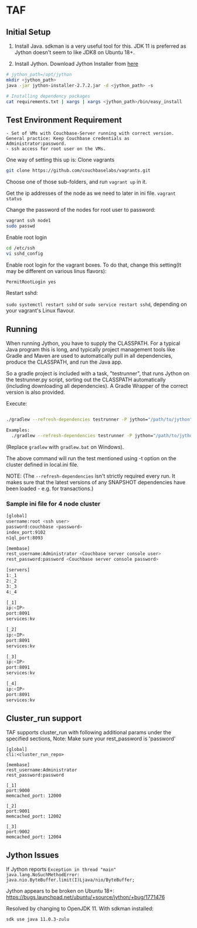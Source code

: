 # TAF

## Initial Setup

1. Install Java. sdkman is a very useful tool for this.  JDK 11 is preferred as Jython doesn't seem to like JDK8 on Ubuntu 18+.

2. Install Jython. Download Jython Installer from [here](https://repo1.maven.org/maven2/org/python/jython-installer/2.7.2/jython-installer-2.7.2.jar)

```bash
# jython_path=/opt/jython 
mkdir <jython_path>
java -jar jython-installer-2.7.2.jar -d <jython_path> -s

# Installing dependency packages
cat requirements.txt | xargs | xargs <jython_path>/bin/easy_install
```

## Test Environment Requirement

```
- Set of VMs with Couchbase-Server running with correct version. General practice: Keep Couchbase credentials as Administrator:password.
- ssh access for root user on the VMs.
```

One way of setting this up is:
Clone vagrants

```bash 
git clone https://github.com/couchbaselabs/vagrants.git
```

Choose one of those sub-folders, and run `vagrant up` in it.

Get the ip addresses of the node as we need to later in ini file.
	`vagrant status`

Change the password of the nodes for root user to password:

```bash
vagrant ssh node1
sudo passwd
```

Enable root login

```bash
cd /etc/ssh
vi sshd_config
```

Enable root login for the vagrant boxes. To do that, change this setting(It may be different on various linus flavors):

```bash
PermitRootLogin yes
```

Restart sshd:

`sudo systemctl restart sshd` or `sudo service restart sshd`, depending on your vagrant's Linux flavour.

## Running

When running Jython, you have to supply the CLASSPATH.  For a typical Java program this is long, and typically project management tools 
like Gradle and Maven are used to automatically pull in all dependencies, produce the CLASSPATH, and run the Java app.

So a gradle project is included with a task, "testrunner", that runs Jython on the testrunner.py script, sorting out the CLASSPATH
automatically (including downloading all dependencies). A Gradle Wrapper of the correct version is also provided.

Execute:

```bash

./gradlew --refresh-dependencies testrunner -P jython="/path/to/jython" -P args="-i <ini file path> -t <absolute path of test case>"```

Examples:
  ./gradlew --refresh-dependencies testrunner -P jython="/path/to/jython" -P args="-i tmp/local.ini -t rebalance_new.rebalance_in.RebalanceInTests.test_rebalance_in_with_ops,nodes_in=3,GROUP=IN;P0;default -m rest"
```

(Replace `gradlew` with `gradlew.bat` on Windows).

The above command will run the test mentioned using -t option on the cluster defined in local.ini file. 

NOTE: (The `--refresh-dependencies` isn't strictly required every run.  It makes sure that the latest versions of any SNAPSHOT dependencies
have been loaded - e.g. for transactions.)


### Sample ini file for 4 node cluster

```bash
[global]
username:root <ssh user>
password:couchbase <password>
index_port:9102
n1ql_port:8093

[membase]
rest_username:Administrator <Couchbase server console user>
rest_password:password <Couchbase server console password>

[servers]
1:_1
2:_2
3:_3
4:_4

[_1]
ip:<IP>
port:8091
services:kv

[_2]
ip:<IP>
port:8091
services:kv

[_3]
ip:<IP>
port:8091
services:kv

[_4]
ip:<IP>
port:8091
services:kv
```

## Cluster_run support
TAF supports cluster_run with following additional params under the specified sections,
Note: Make sure your rest_password is 'password'

```
[global]
cli:<cluster_run_repo>

[membase]
rest_username:Administrator
rest_password:password

[_1]
port:9000
memcached_port: 12000

[_2]
port:9001
memcached_port: 12002

[_3]
port:9002
memcached_port: 12004
```

## Jython Issues
If Jython reports `Exception in thread "main" java.lang.NoSuchMethodError: java.nio.ByteBuffer.limit(I)Ljava/nio/ByteBuffer;`

Jython appears to be broken on Ubuntu 18+: https://bugs.launchpad.net/ubuntu/+source/jython/+bug/1771476

Resolved by changing to OpenJDK 11.  With sdkman installed:

`sdk use java 11.0.3-zulu`
